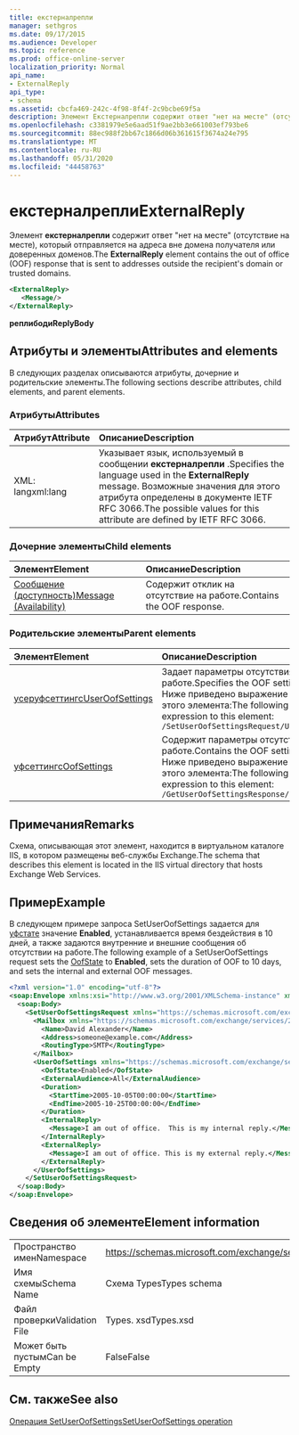 ```yaml
---
title: екстерналрепли
manager: sethgros
ms.date: 09/17/2015
ms.audience: Developer
ms.topic: reference
ms.prod: office-online-server
localization_priority: Normal
api_name:
- ExternalReply
api_type:
- schema
ms.assetid: cbcfa469-242c-4f98-8f4f-2c9bcbe69f5a
description: Элемент Екстерналрепли содержит ответ "нет на месте" (отсутствие на месте), который отправляется на адреса вне домена получателя или доверенных доменов.
ms.openlocfilehash: c3381979e5e6aad51f9ae2bb3e661003ef793be6
ms.sourcegitcommit: 88ec988f2bb67c1866d06b361615f3674a24e795
ms.translationtype: MT
ms.contentlocale: ru-RU
ms.lasthandoff: 05/31/2020
ms.locfileid: "44458763"
---
```

# <a name="externalreply"></a><span data-ttu-id="9f800-103">екстерналрепли</span><span class="sxs-lookup"><span data-stu-id="9f800-103">ExternalReply</span></span>

<span data-ttu-id="9f800-104">Элемент **екстерналрепли** содержит ответ "нет на месте" (отсутствие на месте), который отправляется на адреса вне домена получателя или доверенных доменов.</span><span class="sxs-lookup"><span data-stu-id="9f800-104">The **ExternalReply** element contains the out of office (OOF) response that is sent to addresses outside the recipient's domain or trusted domains.</span></span> 
  
```XML
<ExternalReply>
   <Message/>
</ExternalReply>
```

 <span data-ttu-id="9f800-105">**реплибоди**</span><span class="sxs-lookup"><span data-stu-id="9f800-105">**ReplyBody**</span></span>
## <a name="attributes-and-elements"></a><span data-ttu-id="9f800-106">Атрибуты и элементы</span><span class="sxs-lookup"><span data-stu-id="9f800-106">Attributes and elements</span></span>

<span data-ttu-id="9f800-107">В следующих разделах описываются атрибуты, дочерние и родительские элементы.</span><span class="sxs-lookup"><span data-stu-id="9f800-107">The following sections describe attributes, child elements, and parent elements.</span></span>
  
### <a name="attributes"></a><span data-ttu-id="9f800-108">Атрибуты</span><span class="sxs-lookup"><span data-stu-id="9f800-108">Attributes</span></span>

|<span data-ttu-id="9f800-109">**Атрибут**</span><span class="sxs-lookup"><span data-stu-id="9f800-109">**Attribute**</span></span>|<span data-ttu-id="9f800-110">**Описание**</span><span class="sxs-lookup"><span data-stu-id="9f800-110">**Description**</span></span>|
|:-----|:-----|
|<span data-ttu-id="9f800-111">XML: lang</span><span class="sxs-lookup"><span data-stu-id="9f800-111">xml:lang</span></span>  <br/> |<span data-ttu-id="9f800-112">Указывает язык, используемый в сообщении **екстерналрепли** .</span><span class="sxs-lookup"><span data-stu-id="9f800-112">Specifies the language used in the **ExternalReply** message.</span></span> <span data-ttu-id="9f800-113">Возможные значения для этого атрибута определены в документе IETF RFC 3066.</span><span class="sxs-lookup"><span data-stu-id="9f800-113">The possible values for this attribute are defined by IETF RFC 3066.</span></span>  <br/> |
   
### <a name="child-elements"></a><span data-ttu-id="9f800-114">Дочерние элементы</span><span class="sxs-lookup"><span data-stu-id="9f800-114">Child elements</span></span>

|<span data-ttu-id="9f800-115">**Элемент**</span><span class="sxs-lookup"><span data-stu-id="9f800-115">**Element**</span></span>|<span data-ttu-id="9f800-116">**Описание**</span><span class="sxs-lookup"><span data-stu-id="9f800-116">**Description**</span></span>|
|:-----|:-----|
|[<span data-ttu-id="9f800-117">Сообщение (доступность)</span><span class="sxs-lookup"><span data-stu-id="9f800-117">Message (Availability)</span></span>](message-availability.md) <br/> |<span data-ttu-id="9f800-118">Содержит отклик на отсутствие на работе.</span><span class="sxs-lookup"><span data-stu-id="9f800-118">Contains the OOF response.</span></span>  <br/> |
   
### <a name="parent-elements"></a><span data-ttu-id="9f800-119">Родительские элементы</span><span class="sxs-lookup"><span data-stu-id="9f800-119">Parent elements</span></span>

|<span data-ttu-id="9f800-120">**Элемент**</span><span class="sxs-lookup"><span data-stu-id="9f800-120">**Element**</span></span>|<span data-ttu-id="9f800-121">**Описание**</span><span class="sxs-lookup"><span data-stu-id="9f800-121">**Description**</span></span>|
|:-----|:-----|
|[<span data-ttu-id="9f800-122">усеруфсеттингс</span><span class="sxs-lookup"><span data-stu-id="9f800-122">UserOofSettings</span></span>](useroofsettings.md) <br/> |<span data-ttu-id="9f800-123">Задает параметры отсутствия на работе.</span><span class="sxs-lookup"><span data-stu-id="9f800-123">Specifies the OOF settings.</span></span>  <br/> <span data-ttu-id="9f800-124">Ниже приведено выражение XPath для этого элемента:</span><span class="sxs-lookup"><span data-stu-id="9f800-124">The following is the XPath expression to this element:</span></span>  <br/>  `/SetUserOofSettingsRequest/UserOofSettings` <br/> |
|[<span data-ttu-id="9f800-125">уфсеттингс</span><span class="sxs-lookup"><span data-stu-id="9f800-125">OofSettings</span></span>](oofsettings.md) <br/> |<span data-ttu-id="9f800-126">Содержит параметры отсутствия на работе.</span><span class="sxs-lookup"><span data-stu-id="9f800-126">Contains the OOF settings.</span></span>  <br/> <span data-ttu-id="9f800-127">Ниже приведено выражение XPath для этого элемента:</span><span class="sxs-lookup"><span data-stu-id="9f800-127">The following is the XPath expression to this element:</span></span>  <br/>  `/GetUserOofSettingsResponse/OofSettings` <br/> |
   
## <a name="remarks"></a><span data-ttu-id="9f800-128">Примечания</span><span class="sxs-lookup"><span data-stu-id="9f800-128">Remarks</span></span>

<span data-ttu-id="9f800-129">Схема, описывающая этот элемент, находится в виртуальном каталоге IIS, в котором размещены веб-службы Exchange.</span><span class="sxs-lookup"><span data-stu-id="9f800-129">The schema that describes this element is located in the IIS virtual directory that hosts Exchange Web Services.</span></span>
  
## <a name="example"></a><span data-ttu-id="9f800-130">Пример</span><span class="sxs-lookup"><span data-stu-id="9f800-130">Example</span></span>

<span data-ttu-id="9f800-131">В следующем примере запроса SetUserOofSettings задается для [уфстате](oofstate.md) значение **Enabled**, устанавливается время бездействия в 10 дней, а также задаются внутренние и внешние сообщения об отсутствии на работе.</span><span class="sxs-lookup"><span data-stu-id="9f800-131">The following example of a SetUserOofSettings request sets the [OofState](oofstate.md) to **Enabled**, sets the duration of OOF to 10 days, and sets the internal and external OOF messages.</span></span>
  
```XML
<?xml version="1.0" encoding="utf-8"?>
<soap:Envelope xmlns:xsi="http://www.w3.org/2001/XMLSchema-instance" xmlns:xsd="http://www.w3.org/2001/XMLSchema" xmlns:soap="http://schemas.xmlsoap.org/soap/envelope/">
  <soap:Body>
    <SetUserOofSettingsRequest xmlns="https://schemas.microsoft.com/exchange/services/2006/messages">
      <Mailbox xmlns="https://schemas.microsoft.com/exchange/services/2006/types">
        <Name>David Alexander</Name>
        <Address>someone@example.com</Address>
        <RoutingType>SMTP</RoutingType>
      </Mailbox>
      <UserOofSettings xmlns="https://schemas.microsoft.com/exchange/services/2006/types">
        <OofState>Enabled</OofState>
        <ExternalAudience>All</ExternalAudience>
        <Duration>
          <StartTime>2005-10-05T00:00:00</StartTime>
          <EndTime>2005-10-25T00:00:00</EndTime>
        </Duration>
        <InternalReply>
          <Message>I am out of office.  This is my internal reply.</Message>
        </InternalReply>
        <ExternalReply>
          <Message>I am out of office. This is my external reply.</Message>
        </ExternalReply>
      </UserOofSettings>
    </SetUserOofSettingsRequest>
  </soap:Body>
</soap:Envelope>
```

## <a name="element-information"></a><span data-ttu-id="9f800-132">Сведения об элементе</span><span class="sxs-lookup"><span data-stu-id="9f800-132">Element information</span></span>

|||
|:-----|:-----|
|<span data-ttu-id="9f800-133">Пространство имен</span><span class="sxs-lookup"><span data-stu-id="9f800-133">Namespace</span></span>  <br/> |https://schemas.microsoft.com/exchange/services/2006/types  <br/> |
|<span data-ttu-id="9f800-134">Имя схемы</span><span class="sxs-lookup"><span data-stu-id="9f800-134">Schema Name</span></span>  <br/> |<span data-ttu-id="9f800-135">Схема Types</span><span class="sxs-lookup"><span data-stu-id="9f800-135">Types schema</span></span>  <br/> |
|<span data-ttu-id="9f800-136">Файл проверки</span><span class="sxs-lookup"><span data-stu-id="9f800-136">Validation File</span></span>  <br/> |<span data-ttu-id="9f800-137">Types. xsd</span><span class="sxs-lookup"><span data-stu-id="9f800-137">Types.xsd</span></span>  <br/> |
|<span data-ttu-id="9f800-138">Может быть пустым</span><span class="sxs-lookup"><span data-stu-id="9f800-138">Can be Empty</span></span>  <br/> |<span data-ttu-id="9f800-139">False</span><span class="sxs-lookup"><span data-stu-id="9f800-139">False</span></span>  <br/> |
   
## <a name="see-also"></a><span data-ttu-id="9f800-140">См. также</span><span class="sxs-lookup"><span data-stu-id="9f800-140">See also</span></span>



[<span data-ttu-id="9f800-141">Операция SetUserOofSettings</span><span class="sxs-lookup"><span data-stu-id="9f800-141">SetUserOofSettings operation</span></span>](setuseroofsettings-operation.md)

